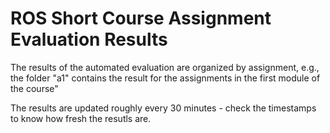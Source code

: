 # ROS Short Course Assignment Evaluation Results

The results of the automated evaluation are organized by assignment, e.g., the folder "a1" contains the result for the assignments in the first module of the course"

The results are updated roughly every 30 minutes - check the timestamps to know how fresh the resutls are.

